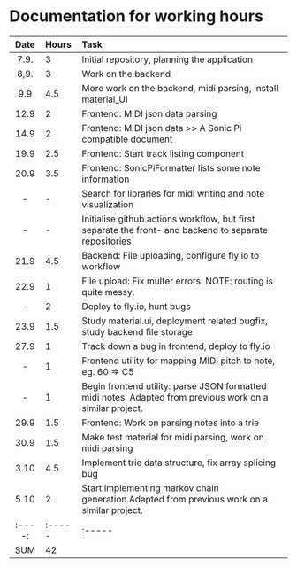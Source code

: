 # Documentation for working hours

| Date | Hours  | Task                                                                                                                                  |
| :----:|:----- | :-----                                                                                                                                |
| 7.9.	| 3     | Initial repository, planning the application                                                                                          |
| 8,9.  | 3     | Work on the backend                                                                                                                   |
| 9.9   | 4.5   | More work on the backend, midi parsing, install material_UI                                                                           |
| 12.9  | 2     | Frontend: MIDI json data parsing                                                                                                      |
| 14.9  | 2     | Frontend: MIDI json data >> A Sonic Pi compatible document                                                                            |
| 19.9  | 2.5   | Frontend: Start track listing component                                                                                               |
| 20.9  | 3.5   | Frontend: SonicPiFormatter lists some note information                                                                                |
| -     | -     | Search for libraries for midi writing and note visualization                                                                          |
| -     | -     | Initialise github actions workflow, but first separate the front- and backend to separate repositories                                |
| 21.9  | 4.5   | Backend: File uploading, configure fly.io to workflow                                                                                 |
| 22.9  | 1     | File upload: Fix multer errors. NOTE: routing is quite messy.                                                                         |
| -	    | 2	    | Deploy to fly.io, hunt bugs                                                                                                           |
| 23.9	| 1.5	| Study material.ui, deployment related bugfix, study backend file storage                                                              |
| 27.9  |  1    | Track down a bug in frontend, deploy to fly.io                                                                                        |
| -     |  1    | Frontend utility for mapping MIDI pitch to note, eg. 60 => C5                                                                         |
| -     |  1    | Begin frontend utility: parse JSON formatted midi notes. Adapted from previous work on a similar project.                             |
| 29.9  |  1.5  | Frontend: Work on parsing notes into a trie                                                                                           |
| 30.9  |  1.5  | Make test material for midi parsing, work on midi parsing                                                                             |
| 3.10  |  4.5  | Implement trie data structure, fix array splicing bug                                                                                 |
|5.10   | 2     | Start implementing markov chain generation.Adapted from previous work on a similar project.                                           | 
| :----:|:----- | :-----                                                                                                                                |
| SUM   | 42    |                                                                                           |           
